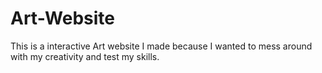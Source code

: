 # Art-Website

This is a interactive Art website I made because I wanted to mess around with my creativity and test my skills. 
